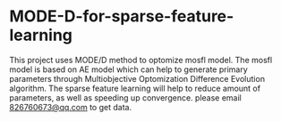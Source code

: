# MODE-D-for-sparse-feature-learning
This project uses MODE/D method to optomize mosfl model. The mosfl model is based on AE model which can help to generate primary parameters
through Multiobjective Optomization Difference Evolution algorithm. The sparse feature learning will help to reduce amount of parameters, as
well as speeding up convergence.
please email 826760673@qq.com to get data.
